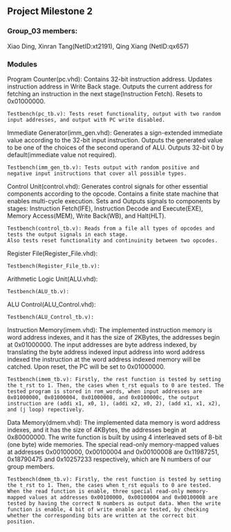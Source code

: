 ## Project Milestone 2 ##
### Group_03 members: ###
Xiao Ding,
Xinran Tang(NetID:xt2191),
Qing Xiang (NetID:qx657)

### Modules ###
  Program Counter(pc.vhd):
    Contains 32-bit instruction address.
    Updates instruction address in Write Back stage.
    Outputs the current address for fetching an instruction in the next stage(Instruction Fetch).
    Resets to 0x01000000.
    
    Testbench(pc_tb.v): Tests reset functionality, output with two random input addresses, and output with PC write disabled.

  Immediate Generator(imm_gen.vhd):
    Generates a sign-extended immediate value according to the 32-bit input instruction.
    Outputs the generated value to be one of the choices of the second operand of ALU.
    Outputs 32-bit 0 by default(immediate value not required).

    Testbench(imm_gen_tb.v): Tests output with random positive and negative input instructions that cover all possible types.

  Control Unit(control.vhd):
    Generates control signals for other essential components according to the opcode.
    Contains a finite state machine that enables multi-cycle execution.
    Sets and Outputs signals to components by stages: Instruction Fetch(IFE), Instruction Decode and Execute(EXE), Memory Access(MEM), Write Back(WB), and Halt(HLT).

    Testbench(control_tb.v): Reads from a file all types of opcodes and tests the output signals in each stage.
    Also tests reset functionality and continuinity between two opcodes.


  Register File(Register_File.vhd):
    

    Testbench(Register_File_tb.v):

  Arithmetic Logic Unit(ALU.vhd):
    

    Testbench(ALU_tb.v):

  ALU Control(ALU_Control.vhd):
    

    Testbench(ALU_Control_tb.v):

  Instruction Memory(imem.vhd):
The implemented instruction memory is word address indexes, and it has the size of 2KBytes, the addresses begin at 0x01000000. The input addresses are byte address indexed, by translating the byte address indexed input address into word address indexed the instruction at the word address indexed memory will be catched. Upon reset, the PC will be set to 0x01000000. 

    Testbench(imem_tb.v): Firstly, the rest function is tested by setting the t_rst to 1. Then, the cases when t_rst equals to 0 are tested. The tested program is stored in rom_words, when input addresses are 0x01000000, 0x01000004, 0x01000008, and 0x0100000c, the output instruction are (addi x1, x0, 1), (addi x2, x0, 2), (add x1, x1, x2), and (j loop) repectively.

  Data Memory(dmem.vhd):
The implemented data memory is word address indexes, and it has the size of 4KBytes, the addresses begin at 0x80000000. The write function is built by using 4 interleaved sets of 8-bit (one byte) wide memories. The special read-only memory-mapped values at addresses 0x00100000, 0x00100004 and 0x00100008 are 0x11987251, 0x18790475 and 0x10257233 respectively, which are N numbers of our group members. 

    Testbench(dmem_tb.v): Firstly, the rest function is tested by setting the t_rst to 1. Then, the cases when t_rst equals to 0 are tested. When the read function is enable, three special read-only memory-mapped values at addresses 0x00100000, 0x00100004 and 0x00100008 are tested by having the correct N numbers as output data. When the write function is enable, 4 bit of write enable are tested, by checking whether the corresponding bits are written at the correct bit position.

 

 

